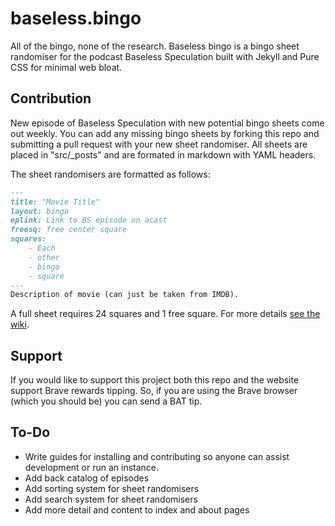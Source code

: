 # baseless.bingo
All of the bingo, none of the research. Baseless bingo is a bingo sheet randomiser for the podcast Baseless Speculation built with Jekyll and Pure CSS for minimal web bloat.


## Contribution
New episode of Baseless Speculation with new potential bingo sheets come out weekly. You can add any missing bingo sheets by forking this repo and submitting a pull request with your new sheet randomiser. All sheets are placed in "src/_posts" and are formated in markdown with YAML headers.

The sheet randomisers are formatted as follows:
```Markdown
---
title: "Movie Title"
layout: bingo
eplink: Link to BS episode on acast
freesq: free center square
squares:
    - Each
    - other
    - bingo
    - square
---
Description of movie (can just be taken from IMDB).
```
A full sheet requires 24 squares and 1 free square. For more details [see the wiki](https://github.com/LukeOssevoort/baseless.bingo/wiki/Formatting-Bingo-Sheets).

## Support
If you would like to support this project both this repo and the website support Brave rewards tipping. So, if you are using the Brave browser (which you should be) you can send a BAT tip.

## To-Do
* Write guides for installing and contributing so anyone can assist development or run an instance.
* Add back catalog of episodes
* Add sorting system for sheet randomisers
* Add search system for sheet randomisers
* Add more detail and content to index and about pages
